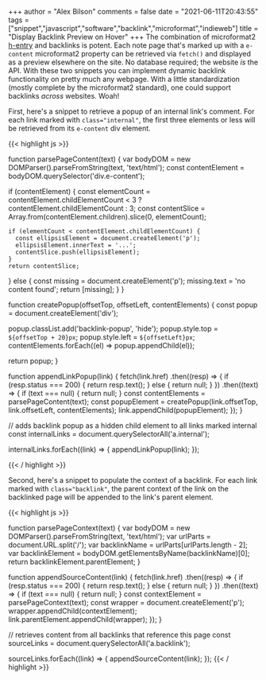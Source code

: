 +++
author = "Alex Bilson"
comments = false
date = "2021-06-11T20:43:55"
tags = ["snippet","javascript","software","backlink","microformat","indieweb"]
title = "Display Backlink Preview on Hover"
+++
The combination of microformat2 [h-entry](http://microformats.org/wiki/h-entry) and backlinks is potent. Each note page that's marked up with a `e-content` microformat2 property can be retrieved via `fetch()` and displayed as a preview elsewhere on the site. No database required; the website _is_ the API. With these two snippets you can implement dynamic backlink functionality on pretty much any webpage. With a little standardization (mostly complete by the microformat2 standard), one could support backlinks _across_ websites. Woah!

First, here's a snippet to retrieve a popup of an internal link's comment. For each link marked with `class="internal"`, the first three elements or less will be retrieved from its `e-content` div element.

{{< highlight js >}}

function parsePageContent(text) {
  var bodyDOM = new DOMParser().parseFromString(text, 'text/html');
  const contentElement = bodyDOM.querySelector('div.e-content');

  if (contentElement) {
    const elementCount = contentElement.childElementCount < 3 ? contentElement.childElementCount : 3;
    const contentSlice = Array.from(contentElement.children).slice(0, elementCount);

    if (elementCount < contentElement.childElementCount) {
      const ellipsisElement = document.createElement('p');
      ellipsisElement.innerText = '...';
      contentSlice.push(ellipsisElement);
    }
    return contentSlice;

  } else {
    const missing = document.createElement('p');
    missing.text = 'no content found';
    return [missing];
  }
}

function createPopup(offsetTop, offsetLeft, contentElements) {
  const popup = document.createElement('div');

  popup.classList.add('backlink-popup', 'hide');
  popup.style.top = `${offsetTop + 20}px`;
  popup.style.left = `${offsetLeft}px`;
  contentElements.forEach((el) => popup.appendChild(el));

  return popup;
}

function appendLinkPopup(link) {
  fetch(link.href)
    .then((resp) => {
      if (resp.status === 200) {
        return resp.text();
      } else {
        return null;
      }
    })
    .then((text) => {
      if (text === null) { return null; }
      const contentElements = parsePageContent(text);
      const popupElement = createPopup(link.offsetTop, link.offsetLeft, contentElements);
      link.appendChild(popupElement);
    });
}

// adds backlink popup as a hidden child element to all links marked internal
const internalLinks = document.querySelectorAll('a.internal');

internalLinks.forEach((link) => {
  appendLinkPopup(link);
});

{{< / highlight >}}

Second, here's a snippet to populate the context of a backlink. For each link marked with `class="backlink"`, the parent context of the link on the backlinked page will be appended to the link's parent element.

{{< highlight js >}}

function parsePageContext(text) {
  var bodyDOM = new DOMParser().parseFromString(text, 'text/html');
  var urlParts = document.URL.split('/');
  var backlinkName = urlParts[urlParts.length - 2];
  var backlinkElement = bodyDOM.getElementsByName(backlinkName)[0];
  return backlinkElement.parentElement;
}

function appendSourceContent(link) {
  fetch(link.href)
    .then((resp) => {
      if (resp.status === 200) {
        return resp.text();
      } else {
        return null;
      }
    })
    .then((text) => {
      if (text === null) { return null; }
      const contextElement = parsePageContext(text);
      const wrapper = document.createElement('p');
      wrapper.appendChild(contextElement);
      link.parentElement.appendChild(wrapper);
    });
}

// retrieves content from all backlinks that reference this page
const sourceLinks = document.querySelectorAll('a.backlink');

sourceLinks.forEach((link) => {
  appendSourceContent(link);
});
{{< / highlight >}}
